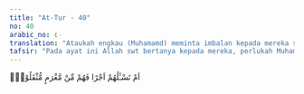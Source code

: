 ```yaml
---
title: "At-Tur - 40"
no: 40
arabic_no: ٤٠
translation: "Ataukah engkau (Muhamamd) meminta imbalan kepada mereka sehingga mereka dibebani dengan utang?"
tafsir: "Pada ayat ini Allah swt bertanya kepada mereka, perlukah Muhammad saw meminta upah kepada orang-orang musyrik, sedangkan dia diutus Allah swt kepada mereka untuk mengajak, mengesakan Tuhan dan taat kepada-Nya? Andaikata demikian, tidaklah upah yang diminta Muhammad saw itu memberatkan beban mereka sehingga mereka tidak dapat memenuhi seruan Muhammad? Pertanyaan ini mematahkan tuduhan mereka, apalagi jika Nabi Muhammad meminta upah kepada mereka."
---
```

اَمْ تَسْـَٔلُهُمْ اَجْرًا فَهُمْ مِّنْ مَّغْرَمٍ مُّثْقَلُوْنَۗ  